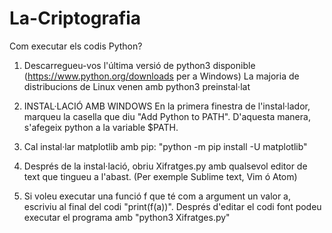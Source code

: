 # La-Criptografia
Com executar els codis Python?

1. Descarregueu-vos l'última versió de python3 disponible (https://www.python.org/downloads per a Windows)
   La majoria de distribucions de Linux venen amb python3 preinstal·lat

2. INSTAL·LACIÓ AMB WINDOWS
En la primera finestra de l'instal·lador, marqueu la casella que
diu "Add Python to PATH". D'aquesta manera, s'afegeix python a la variable $PATH.

3. Cal instal·lar matplotlib amb pip: "python -m pip install -U matplotlib"

3. Després de la instal·lació, obriu Xifratges.py amb qualsevol editor de text
   que tingueu a l'abast. (Per exemple Sublime text, Vim ó Atom)

4. Si voleu executar una funció f que té com a argument un valor a,
   escriviu al final del codi "print(f(a))". Després d'editar el codi font
   podeu executar el programa amb "python3 Xifratges.py"

